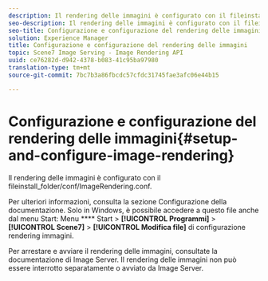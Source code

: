 ```yaml
---
description: Il rendering delle immagini è configurato con il fileinstall_folder/conf/ImageRendering.conf.
seo-description: Il rendering delle immagini è configurato con il fileinstall_folder/conf/ImageRendering.conf.
seo-title: Configurazione e configurazione del rendering delle immagini
solution: Experience Manager
title: Configurazione e configurazione del rendering delle immagini
topic: Scene7 Image Serving - Image Rendering API
uuid: ce76282d-d942-4378-b083-41c95ba97980
translation-type: tm+mt
source-git-commit: 7bc7b3a86fbcdc57cfdc31745fae3afc06e44b15

---
```



# Configurazione e configurazione del rendering delle immagini{#setup-and-configure-image-rendering}

Il rendering delle immagini è configurato con il fileinstall_folder/conf/ImageRendering.conf.

Per ulteriori informazioni, consulta la sezione Configurazione della documentazione. Solo in Windows, è possibile accedere a questo file anche dal menu Start: Menu **** Start > **[!UICONTROL Programmi]** > **[!UICONTROL Scene7]** > **[!UICONTROL Modifica file]** di configurazione rendering immagini.

Per arrestare e avviare il rendering delle immagini, consultate la documentazione di Image Server. Il rendering delle immagini non può essere interrotto separatamente o avviato da Image Server.

